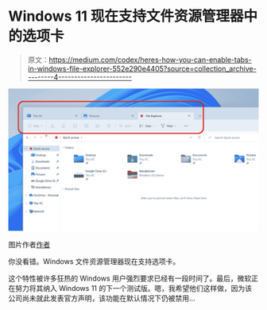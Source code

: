 # Windows 11 现在支持文件资源管理器中的选项卡

> 原文：<https://medium.com/codex/heres-how-you-can-enable-tabs-in-windows-file-explorer-552e290e4405?source=collection_archive---------4----------------------->

![](img/ff543d80e39de2855f2f8490cb0430f8.png)

图片作者[作者](/@jimclydemonge)

你没看错。Windows 文件资源管理器现在支持选项卡。

这个特性被许多狂热的 Windows 用户强烈要求已经有一段时间了。最后，微软正在努力将其纳入 Windows 11 的下一个测试版。嗯，我希望他们这样做，因为该公司尚未就此发表官方声明，该功能在默认情况下仍被禁用…